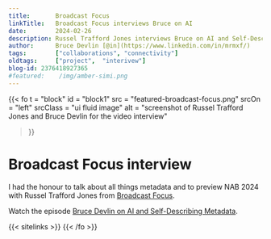 ```yaml
---
title:       Broadcast Focus
linkTitle:   Broadcast Focus interviews Bruce on AI
date:        2024-02-26
description: Russel Trafford Jones interviews Bruce on AI and Self-Describing Metadata
author:      Bruce Devlin [@in](https://www.linkedin.com/in/mrmxf/)
tags:        ["collaborations", "connectivity"]
oldtags:     ["project",  "interivew"]
blog-id: 2376418927365
#featured:    /img/amber-simi.png
---
```


<!-- ####################################################################### -->
{{< fo t = "block"
  id       = "block1"
  src      = "featured-broadcast-focus.png"
  srcOn    = "left"
  srcClass = "ui fluid image"
  alt = "screenshot of Russel Trafford Jones and Bruce Devlin for the video interview" 
>}}
<!-- markdownlint-disable MD025 -->
# Broadcast Focus interview

I had the honour to talk about all things metadata and to preview NAB 2024 with Russel Trafford Jones from [Broadcast Focus][BF].

<!-- ####################################################################### -->

Watch the episode [Bruce Devlin on AI and Self-Describing Metadata]. 

{{< sitelinks >}}
{{< /fo >}}

[BF]: http://broadcastfocus.com/
[Bruce Devlin on AI and Self-Describing Metadata]:  https://www.youtube.com/watch?v=b_2Q0K6Lfd8
